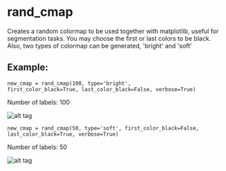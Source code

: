 # rand_cmap
Creates a random colormap to be used together with matplotlib, useful for segmentation tasks. You may choose the first or last colors to be black. Also, two types of colormap can be generated, 'bright' and 'soft'

## Example:
<code>new_cmap = rand_cmap(100, type='bright', first_color_black=True, last_color_black=False, verbose=True)</code>

Number of labels: 100

![alt tag](http://i.imgur.com/QO2hzOA.png)

<code>new_cmap = rand_cmap(50, type='soft', first_color_black=False, last_color_black=True, verbose=True)</code>

Number of labels: 50

![alt tag](http://i.imgur.com/8CL9N0m.png)
